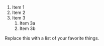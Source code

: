 1. Item 1
2. Item 2
3. Item 3
   1. Item 3a
   2. Item 3b
   
   
Replace this with a list of your favorite things.
